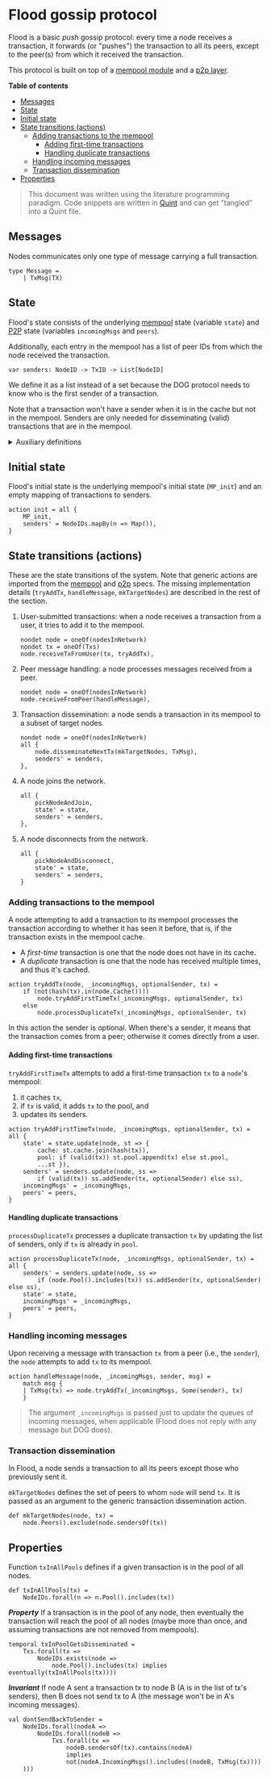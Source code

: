 # Flood gossip protocol

Flood is a basic _push_ gossip protocol: every time a node receives a transaction, it forwards (or
"pushes") the transaction to all its peers, except to the peer(s) from which it received the
transaction.

This protocol is built on top of a [mempool module](mempool.md) and a [p2p layer](p2p.md).

**Table of contents**
  - [Messages](#messages)
  - [State](#state)
  - [Initial state](#initial-state)
  - [State transitions (actions)](#state-transitions-actions)
    - [Adding transactions to the mempool](#adding-transactions-to-the-mempool)
      - [Adding first-time transactions](#adding-first-time-transactions)
      - [Handling duplicate transactions](#handling-duplicate-transactions)
    - [Handling incoming messages](#handling-incoming-messages)
    - [Transaction dissemination](#transaction-dissemination)
  - [Properties](#properties)

> This document was written using the literature programming paradigm. Code snippets are written in
> [Quint][quint] and can get "tangled" into a Quint file.

## Messages

Nodes communicates only one type of message carrying a full transaction.
```bluespec "messages" +=
type Message =
    | TxMsg(TX)
```

## State

Flood's state consists of the underlying [mempool](mempool.md) state (variable `state`) and
[P2P](p2p.md) state (variables `incomingMsgs` and `peers`).

Additionally, each entry in the mempool has a list of peer IDs from which the node received the
transaction. 
```bluespec "state" +=
var senders: NodeID -> TxID -> List[NodeID]
```
We define it as a list instead of a set because the DOG protocol needs to know who is the first
sender of a transaction.

Note that a transaction won't have a sender when it is in the cache but not in the mempool. Senders
are only needed for disseminating (valid) transactions that are in the mempool.

<details>
  <summary>Auxiliary definitions</summary>

```bluespec "auxstate" +=
def Senders(node) = senders.get(node)
```

The set of senders of transaction `tx`:
```bluespec "auxstate" +=
def sendersOf(node, tx) = 
    node.Senders().mapGetDefault(hash(tx), List()).listToSet()
```

Function `addSender` adds a sender to `tx`'s list of senders (`_txSenders`), if `optionalSender` has
a value that's not already in the list.
```bluespec "auxstate" +=
pure def addSender(_txSenders, tx, optionalSender) = 
    match optionalSender {
    | Some(sender) => _txSenders.update(hash(tx), ss => 
        if (ss.includes(sender)) ss else ss.append(sender))
    | None => _txSenders
    }
```
</details>

## Initial state

Flood's initial state is the underlying mempool's initial state (`MP_init`) and an empty mapping of
transactions to senders.
```bluespec "actions" +=
action init = all {
    MP_init,
    senders' = NodeIDs.mapBy(n => Map()),
}
```

## State transitions (actions)

These are the state transitions of the system. Note that generic actions are imported from the
[mempool](mempool.md) and [p2p](p2p.md) specs. The missing implementation details (`tryAddTx`,
`handleMessage`, `mkTargetNodes`) are described in the rest of the section.

1. User-submitted transactions: when a node receives a transaction from a user, it tries to add it
   to the mempool.
    ```bluespec "steps" +=
    nondet node = oneOf(nodesInNetwork)
    nondet tx = oneOf(Txs)
    node.receiveTxFromUser(tx, tryAddTx),
    ```

2. Peer message handling: a node processes messages received from a peer.
    ```bluespec "steps" +=
    nondet node = oneOf(nodesInNetwork)
    node.receiveFromPeer(handleMessage),
    ```

3. Transaction dissemination: a node sends a transaction in its mempool to a subset of target nodes.
    ```bluespec "steps" +=
    nondet node = oneOf(nodesInNetwork)
    all {
        node.disseminateNextTx(mkTargetNodes, TxMsg),
        senders' = senders,
    },
    ```

4. A node joins the network.
    ```bluespec "steps" +=
    all {
        pickNodeAndJoin,
        state' = state,
        senders' = senders,
    },
    ```

5. A node disconnects from the network.
    ```bluespec "steps" +=
    all {
        pickNodeAndDisconnect,
        state' = state,
        senders' = senders,
    }
    ```

### Adding transactions to the mempool

A node attempting to add a transaction to its mempool processes the transaction according to whether
it has seen it before, that is, if the transaction exists in the mempool cache.
- A *first-time* transaction is one that the node does not have in its cache. 
- A *duplicate* transaction is one that the node has received multiple times, and thus it's cached.

```bluespec "actions" +=
action tryAddTx(node, _incomingMsgs, optionalSender, tx) = 
    if (not(hash(tx).in(node.Cache())))
        node.tryAddFirstTimeTx(_incomingMsgs, optionalSender, tx)
    else
        node.processDuplicateTx(_incomingMsgs, optionalSender, tx)
```
In this action the sender is optional. When there's a sender, it means that the transaction comes
from a peer; otherwise it comes directly from a user.

#### Adding first-time transactions

`tryAddFirstTimeTx` attempts to add a first-time transaction `tx` to a
`node`'s mempool:
1. it caches `tx`, 
2. if `tx` is valid, it adds `tx` to the pool, and
3. updates its senders.
```bluespec "actions" +=
action tryAddFirstTimeTx(node, _incomingMsgs, optionalSender, tx) = all {
    state' = state.update(node, st => {
        cache: st.cache.join(hash(tx)),
        pool: if (valid(tx)) st.pool.append(tx) else st.pool,
        ...st }),
    senders' = senders.update(node, ss =>
        if (valid(tx)) ss.addSender(tx, optionalSender) else ss),
    incomingMsgs' = _incomingMsgs,
    peers' = peers,
}
```

#### Handling duplicate transactions

`processDuplicateTx` processes a duplicate transaction `tx` by updating the list of senders, only if
`tx` is already in `pool`.
```bluespec "actions" +=
action processDuplicateTx(node, _incomingMsgs, optionalSender, tx) = all {
    senders' = senders.update(node, ss =>
        if (node.Pool().includes(tx)) ss.addSender(tx, optionalSender) else ss),
    state' = state,
    incomingMsgs' = _incomingMsgs,
    peers' = peers,
}
```

### Handling incoming messages

Upon receiving a message with transaction `tx` from a peer (i.e., the `sender`), the `node` attempts
to add `tx` to its mempool. 
```bluespec "actions" +=
action handleMessage(node, _incomingMsgs, sender, msg) =
    match msg {
    | TxMsg(tx) => node.tryAddTx(_incomingMsgs, Some(sender), tx)
    }
```
> The argument `_incomingMsgs` is passed just to update the queues of incoming messages, when
applicable (Flood does not reply with any message but DOG does).

### Transaction dissemination 

In Flood, a node sends a transaction to all its peers except those who previously sent it.

`mkTargetNodes` defines the set of peers to whom `node` will send `tx`. It is passed as an argument
to the generic transaction dissemination action.
```bluespec "actions" +=
def mkTargetNodes(node, tx) =
    node.Peers().exclude(node.sendersOf(tx))
```

## Properties

Function `txInAllPools` defines if a given transaction is in the pool of all nodes.
```bluespec "properties" +=
def txInAllPools(tx) =
    NodeIDs.forall(n => n.Pool().includes(tx))
```

_**Property**_ If a transaction is in the pool of any node, then eventually the transaction will
reach the pool of all nodes (maybe more than once, and assuming transactions are not removed from
mempools).
```bluespec "properties" +=
temporal txInPoolGetsDisseminated = 
    Txs.forall(tx => 
        NodeIDs.exists(node =>
            node.Pool().includes(tx) implies eventually(txInAllPools(tx))))
```

_**Invariant**_ If node A sent a transaction tx to node B (A is in the list of tx's senders), then B
does not send tx to A (the message won't be in A's incoming messages).
```bluespec "properties" +=
val dontSendBackToSender =
    NodeIDs.forall(nodeA => 
        NodeIDs.forall(nodeB => 
            Txs.forall(tx =>
                nodeB.sendersOf(tx).contains(nodeA) 
                implies
                not(nodeA.IncomingMsgs().includes((nodeB, TxMsg(tx))))
    )))
```

<!--
```bluespec quint/flood.qnt +=
// -*- mode: Bluespec; -*-

// File generated from markdown using https://github.com/driusan/lmt. DO NOT EDIT.

module flood {
    import spells.* from "./spells"
    import mempool.* from "./mempool"
    export mempool.*

    //--------------------------------------------------------------------------
    // Messages
    //--------------------------------------------------------------------------
    <<<messages>>>

    //--------------------------------------------------------------------------
    // State
    //--------------------------------------------------------------------------
    <<<state>>>
    
    // Auxiliary definitions
    <<<auxstate>>>

    //--------------------------------------------------------------------------
    // Actions
    //--------------------------------------------------------------------------
    <<<actions>>>

    action step = any {
        <<<steps>>>
    }

    //--------------------------------------------------------------------------
    // Properties
    //--------------------------------------------------------------------------
    <<<properties>>>

}
```
-->

[quint]: https://quint-lang.org/
